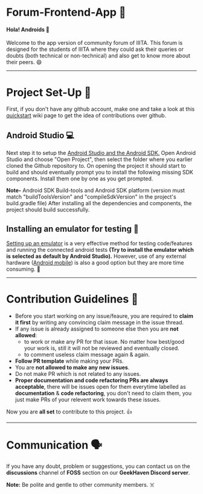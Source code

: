 # Forum-Frontend-App :iphone:

#### Hola! Androids :robot: <br>
Welcome to the app version of community forum of IIITA. This forum is designed for the students of IIITA where they could ask their queries or doubts (both technical or non-technical) and also get to know more about their peers. :smile:

--------------------------------------------------------------------------------------------------------------------------------------------------

# Project Set-Up 🧰

First, if you don't have any github account, make one and take a look at this <a href = "https://docs.github.com/en/get-started/quickstart">quickstart</a> wiki page to get the idea of contributions over github.

## Android Studio 💻
Next step it to setup the [Android Studio and the Android SDK.](https://www.google.com/search?q=Android+Studio+and+the+Android+SDK.&sourceid=chrome&ie=UTF-8) Open Android Studio and choose "Open Project", then select the folder where you earlier cloned the Github repository to.
On opening the project it should start to build and should eventually prompt you to install the following missing SDK components. Install them one by one as you get prompted.

**Note-** Android SDK Build-tools and Android SDK platform (version must match "buildToolsVersion" and "compileSdkVersion" in the project's build.gradle file)
After installing all the dependencies and components, the project should build successfully.

## Installing an emulator for testing 📱
[Setting up an emulator](https://developer.android.com/studio/run/managing-avds) is a very effective method for testing code/features and running the connected android tests **(Try to install the emulator which is selected as default by Android Studio).** However, use of any external hardware ([Android mobile](https://docs.microsoft.com/en-us/windows/android/emulator)) is also a good option but they are more time consuming. 🙂 

--------------------------------------------------------------------------------------------------------------------------------------------------

# Contribution Guidelines 🎯

- Before you start working on any issue/feaure, you are required to **claim it first** by writing any convincing claim message in the issue thread.
- If any issue is already assigned to someone else then you are **not allowed**:
  - to work or make any PR for that issue. No matter how best/good your work is, still it will not be reviewed and eventually closed.
  - to comment useless claim message again & again.
- **Follow PR template** while making your PRs.
- You are **not allowed to make any new issues**.
- Do not make PR which is not related to any issues.
- **Proper documentation and code refactoring PRs are always acceptable**, there will be issues open for them everytime labelled as **documentation** & **code refactoring**, you don't need to claim them, you just make PRs of your relevent work towards these issues.  


Now you are **all set** to contribute to this project. 👍

--------------------------------------------------------------------------------------------------------------------------------------------------

# Communication 🗣️

If you have any doubt, problem or suggestions, you can contact us on the **discussions** channel of **FOSS** section on our **GeekHaven Discord server**. 

**Note:** Be polite and gentle to other community members. ☠️
